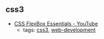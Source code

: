 css3 
---
* [CSS FlexBox Essentials - YouTube](https://youtu.be/G7EIAgfkhmg)
    * tags: [css3](../tags/css3.md), [web-development](../tags/web-development.md)
